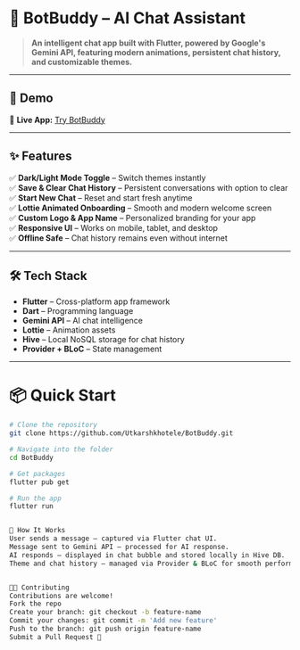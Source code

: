 # 🤖 BotBuddy – AI Chat Assistant  

> **An intelligent chat app built with Flutter, powered by Google's Gemini API, featuring modern animations, persistent chat history, and customizable themes.**  

---


## 🚀 Demo  
🔗 **Live App:** [Try BotBuddy](http://elaborate-hamster-77b81b.netlify.app)  

---


## ✨ Features  
✅ **Dark/Light Mode Toggle** – Switch themes instantly  
✅ **Save & Clear Chat History** – Persistent conversations with option to clear  
✅ **Start New Chat** – Reset and start fresh anytime  
✅ **Lottie Animated Onboarding** – Smooth and modern welcome screen  
✅ **Custom Logo & App Name** – Personalized branding for your app  
✅ **Responsive UI** – Works on mobile, tablet, and desktop  
✅ **Offline Safe** – Chat history remains even without internet  

---

## 🛠 Tech Stack  
- **Flutter** – Cross-platform app framework  
- **Dart** – Programming language  
- **Gemini API** – AI chat intelligence  
- **Lottie** – Animation assets  
- **Hive** – Local NoSQL storage for chat history  
- **Provider + BLoC** – State management  

---

# 📦 Quick Start

```bash
# Clone the repository
git clone https://github.com/Utkarshkhotele/BotBuddy.git

# Navigate into the folder
cd BotBuddy

# Get packages
flutter pub get

# Run the app
flutter run


🧠 How It Works
User sends a message — captured via Flutter chat UI.
Message sent to Gemini API — processed for AI response.
AI responds — displayed in chat bubble and stored locally in Hive DB.
Theme and chat history — managed via Provider & BLoC for smooth performance.


👨‍💻 Contributing
Contributions are welcome!
Fork the repo
Create your branch: git checkout -b feature-name
Commit your changes: git commit -m 'Add new feature'
Push to the branch: git push origin feature-name
Submit a Pull Request 🚀
